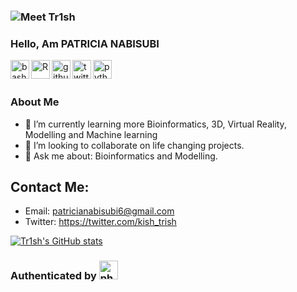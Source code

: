 ### <img src="https://giphy.com/gifs/looneytunesworldofmayhem-world-of-mayhem-looney-tunes-ltwom-RbDKaczqWovIugyJmW" alt="Meet Tr1sh"> 

### Hello, Am PATRICIA NABISUBI

<img src="https://raw.githubusercontent.com/jmnote/z-icons/master/svg/bash.svg" height="30px" align="left" alt="bash">
<img src="https://raw.githubusercontent.com/jmnote/z-icons/master/svg/r.svg" height="30px" align="left" alt="R">
<img src="https://raw.githubusercontent.com/jmnote/z-icons/master/svg/github.svg" height="30px" align="left" alt="github">
<img src="https://raw.githubusercontent.com/jmnote/z-icons/master/svg/twitter.svg" height="30px" align="left" alt="twitter">
<img src="https://raw.githubusercontent.com/jmnote/z-icons/master/16x16/python.png" height="30px" align="left" alt="python">

<br/><br/>

### About Me

- 🌱 I’m currently learning more Bioinformatics, 3D, Virtual Reality, Modelling and Machine learning
- 👯 I’m looking to collaborate on life changing projects.
- 💬 Ask me about: Bioinformatics and Modelling.

## Contact Me:
- Email: patricianabisubi6@gmail.com
- Twitter: https://twitter.com/kish_trish



[![Tr1sh's GitHub stats](https://github-readme-stats.vercel.app/api?username=Tr1sh&count_private=true&show_icons=true&theme=prussian)](https://github.com/anuraghazra/github-readme-stats)


### Authenticated by <img src="https://raw.githubusercontent.com/jmnote/z-icons/master/88x31/github.png" height="30px" alt="php">



